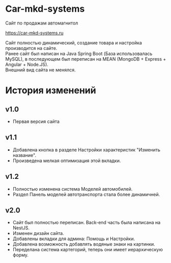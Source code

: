 # Car-mkd-systems

Сайт по продажам автомагнитол

https://car-mkd-systems.ru

Сайт полностью динамический, создание товара и настройка производится на сайте.\
Ранее сайт был написан на Java Spring Boot (База использовалась MySQL), в последующем был переписан на MEAN (MongoDB + Express + Angular + Node.JS).\
Внешний вид сайта не менялся.

# История изменений

## v1.0
- Первая версия сайта

## v1.1
- Добавлена кнопка в разделе Настройки характеристик "Изменить название".
- Произведена мелкая оптимизация этой вкладки.

## v1.2
- Полностью изменена система Моделей автомобилей.
- Раздел Панель моделей автотранспорта стала более динамичней.

## v2.0
- Сайт был полностью переписан. Back-end часть была написана на NestJS.
- Изменен дизайн сайта.
- Добавлены вкладки для админа: Помощь и Настройки.
- Добавлена возможность добавлять водяные знаки на картинки.
- Переделана система картегорий, теперь они имеет иерархическую форму.
